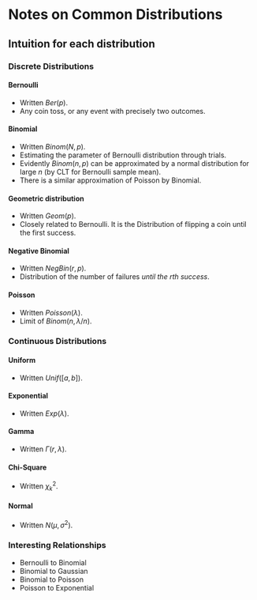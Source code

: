 # Notes on Common Distributions

## Intuition for each distribution

### Discrete Distributions

#### Bernoulli

* Written $Ber(p)$.
* Any coin toss, or any event with precisely two outcomes.

#### Binomial

* Written $Binom(N, p)$.
* Estimating the parameter of Bernoulli distribution through trials.
* Evidently $Binom(n, p)$ can be approximated by a normal distribution for large
  $n$ (by CLT for Bernoulli sample mean).
* There is a similar approximation of Poisson by Binomial.

#### Geometric distribution

* Written $Geom(p)$.
* Closely related to Bernoulli.  It is the Distribution of flipping a coin until
  the first success.

#### Negative Binomial

* Written $NegBin(r, p)$.
* Distribution of the number of failures _until the rth success_.

#### Poisson

* Written $Poisson(\lambda)$.
* Limit of $Binom(n, \lambda/n)$.

### Continuous Distributions

#### Uniform

* Written $Unif([a, b])$.

#### Exponential

* Written $Exp(\lambda)$.

#### Gamma

* Written $\Gamma(r, \lambda)$.

#### Chi-Square

* Written $\chi^2_k$.

#### Normal

* Written $N(\mu, \sigma^2)$.


### Interesting Relationships

* Bernoulli to Binomial
* Binomial to Gaussian
* Binomial to Poisson
* Poisson to Exponential
